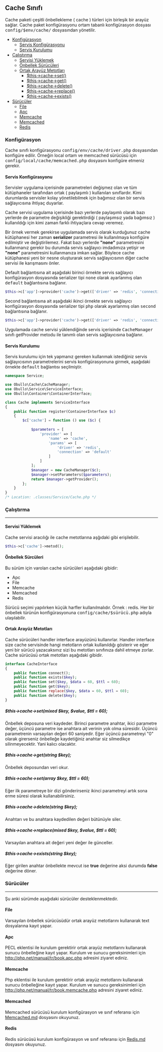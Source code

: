 
## Cache Sınıfı

Cache paketi çeşitli önbellekleme ( cache ) türleri için birleşik bir arayüz sağlar. Cache paket konfigürasyonu ortam tabanlı konfigürasyon dosyası <kbd>config/$env/cache/</kbd> dosyasından yönetilir.

<ul>

<li>
    <a href="#configuration">Konfigürasyon</a>
    <ul>
        <li><a href="#service-configuration">Servis Konfigürasyonu</a></li>
        <li><a href="#service-setup">Servis Kurulumu</a></li>
    </ul>
</li>

<li>
    <a href="#running">Çalıştırma</a>
    <ul>
        <li><a href="#loading-service">Servisi Yüklemek</a></li>
        <li><a href="#cache-drivers">Önbellek Sürücüleri</a></li>
        <li>
            <a href="#interface">Ortak Arayüz Metotları</a>
            <ul>
                <li><a href="#common-set">$this->cache->set()</a></li>
                <li><a href="#common-get">$this->cache->get()</a></li>
                <li><a href="#common-delete">$this->cache->delete()</a></li>
                <li><a href="#common-replace">$this->cache->replace()</a></li>
                <li><a href="#common-exists">$this->cache->exists()</a></li>
            </ul>
        </li>
    </ul>
</li>

<li>
    <a href="#drivers">Sürücüler</a>
    <ul>
        <li><a href="#file">File</a></li>
        <li><a href="#file">Apc</a></li>
        <li><a href="#memcache">Memcache</a></li>
        <li><a href="#memcached">Memcached</a></li>
        <li><a href="#redis">Redis</a></li>
    </ul>
</li>

</ul>

<a name="configuration"></a>

### Konfigürasyon

Cache sınıfı konfigürasyonu <kbd>config/$env/cache/$driver.php</kbd> dosyasından konfigüre edilir. Örneğin local ortam ve memcached sürücüsü için <kbd>config/local/cache/memcached.php</kbd> dosyasını konfigüre etmeniz gerekir.

<a name="service-configuration"></a>

#### Servis Konfigürasyonu

Servisler uygulama içerisinde parametreleri değişmez olan ve tüm kütüphaneler tarafından ortak ( paylaşımlı ) kullanılan sınıflardır. Kimi durumlarda servisler kolay yönetilebilmek için bağımsız olan bir servis sağlayıcısına ihtiyaç duyarlar.

Cache servisi uygulama içerisinde bazı yerlerde paylaşımlı olarak bazı yerlerde de parametre değişikliği gerektirdiği ( paylaşımsız yada bağımsız ) kullanıldığı için kimi zaman farklı ihtiyaçlara cevap veremez.

Bir örnek vermek gerekirse uygulamada servis olarak kurduğunuz cache kütüphanesi her zaman <b>serializer</b> parametresi ile kullanılmaya konfigüre edilmiştir ve değiştirilemez. Fakat bazı yerlerde <b>"none"</b> parametresini kullanmanız gerekir bu durumda servis sağlayıcı imdadımıza yetişir ve <b>"none"</b> parametresini kullanmanıza imkan sağlar. Böylece cache kütüphanesi yeni bir nesne oluşturarak servis sağlayıcısının diğer cache servisi ile karışmasını önler.

Default bağlantısına ait aşağıdaki birinci örnekte servis sağlayıcı konfigürasyon dosyasında serializer tipi <kbd>none</kbd> olarak ayarlanmış olan <kbd>default</kbd> bağlantısına bağlanır.

```php
$this->c['app']->provider('cache')->get(['driver' => 'redis', 'connection' => 'default']);
```

Second bağlantısına ait aşağıdaki ikinci örnekte servis sağlayıcı konfigürasyon dosyasında serializer tipi <kbd>php</kbd> olarak ayarlanmış olan <kbd>second</kbd> bağlantısına bağlanır.

```php
$this->c['app']->provider('cache')->get(['driver' => 'redis', 'connection' => 'second']);
```

Uygulamada cache servisi yüklendiğinde servis içerisinde <kbd>CacheManager</kbd> sınıfı getProvider metodu ile tanımlı olan servis sağlayıcısına bağlanır.

<a name="service-setup"></a>

#### Servis Kurulumu

Servis kurulumu için tek yapmanız gereken kullanmak istediğiniz servis sağlayıcısının parametrelerini servis konfigürasyonuna girmek, aşağıdaki örnekte <kbd>default</kbd> bağlantısı seçilmiştir.

```php
namespace Service;

use Obullo\Cache\CacheManager;
use Obullo\Service\ServiceInterface;
use Obullo\Container\ContainerInterface;

class Cache implements ServiceInterface
{
    public function register(ContainerInterface $c)
    {
        $c['cache'] = function () use ($c) {
            
            $parameters = [
                'provider' => [
                    'name' => 'cache',
                    'params' => [
                        'driver' => 'redis',
                        'connection' => 'default'
                    ]
                ]
            ];
            $manager = new CacheManager($c);
            $manager->setParameters($parameters);
            return $manager->getProvider();
        };
    }
}
/* Location: .classes/Service/Cache.php */
```

<a name="running"></a>

### Çalıştırma

------

<a name="loading-service"></a>

#### Servisi Yüklemek

Cache servisi aracılığı ile cache metotlarına aşğıdaki gibi erişilebilir.

```php
$this->c['cache']->metod();
```
<a name="cache-drivers"></a>

#### Önbellek Sürcüleri

Bu sürüm için varolan cache sürücüleri aşağıdaki gibidir:

* Apc
* File
* Memcache
* Memcached
* Redis

Sürücü seçimi yapılırken küçük harfler kullanılmalıdır. Örnek : redis. Her bir önbellek türünün konfigürasyonuna <kbd>config/cache/$sürücü.php</kbd> adıyla ulaşılabilir.

<a name="interface"></a>

#### Ortak Arayüz Metotları

Cache sürücüleri handler interface arayüzünü kullanırlar. Handler interface size cache servisinde hangi metotların ortak kullanıldığı gösterir ve eğer yeni bir sürücü yazacaksınız sizi bu metotları sınıfınıza dahil etmeye zorlar. Cache sürücüsü ortak metotları aşağıdaki gibidir.

```php
interface CacheInterface
{
    public function connect();
    public function exists($key);
    public function set($key, $data = 60, $ttl = 60);
    public function get($key);
    public function replace($key, $data = 60, $ttl = 60);
    public function delete($key);
}
```

<a name="common-set"></a>
<a name="common-get"></a>
<a name="common-delete"></a>
<a name="common-replace"></a>
<a name="common-exists"></a>

##### $this->cache->set(mixed $key, $value, $ttl = 60);

Önbellek deposuna veri kaydeder. Birinci parametre anahtar, ikici parametre değer, üçüncü parametre ise anahtara ait verinin yok olma süresidir. Üçüncü parametrenin varsayılan değeri 60 saniyedir. Eğer üçüncü parametreyi "0" olarak girerseniz önbelleğe kaydetiğiniz anahtar siz silmedikçe silinmeyecektir. Yani kalıcı olacaktır.

##### $this->cache->get(string $key);

Önbellek deposundan veri okur.

##### $this->cache->set(array $key, $ttl = 60);

Eğer ilk parametreye bir dizi gönderirseniz ikinci parametreyi artık sona erme süresi olarak kullanabilirsiniz.

##### $this->cache->delete(string $key);

Anahtarı ve bu anahtara kaydedilen değeri bütünüyle siler.

##### $this->cache->replace(mixed $key, $value, $ttl = 60);

Varsayılan anahtara ait değeri yeni değer ile günceller.

##### $this->cache->exists(string $key);

Eğer girilen anahtar önbellekte mevcut ise <b>true</b> değerine aksi durumda <b>false</b> değerine döner.

<a name="drivers"></a>

### Sürücüler

------

Şu anki sürümde aşağıdaki sürücüler desteklenmektedir.

<a name="file"></a>

#### File

Varsayılan önbellek sürücüsüdür ortak arayüz metotlarını kullanarak text dosyalarına kayıt yapar.

<a name="apc"></a>

#### Apc

PECL eklentisi ile kurulum gerektirir ortak arayüz metotlarını kullanarak sunucu önbelleğine kayıt yapar. Kurulum ve sunucu gereksinimleri için <a href="http://php.net/manual/tr/book.apc.php">http://php.net/manual/tr/book.apc.php</a> adresini ziyaret ediniz.

<a name="memcache"></a>

#### Memcache

Php eklentisi ile kurulum gerektirir ortak arayüz metotlarını kullanarak sunucu önbelleğine kayıt yapar. Kurulum ve sunucu gereksinimleri için <a href="http://php.net/manual/tr/book.memcache.php">http://php.net/manual/tr/book.memcache.php</a> adresini ziyaret ediniz.

<a name="memcached"></a>

#### Memcached

Memcached sürücüsü kurulum konfigürasyon ve sınıf referansı için [Memcached.md](/Cache/Docs/tr/Memcached.md) dosyasını okuyunuz.

<a name="redis"></a>

#### Redis

Redis sürücüsü kurulum konfigürasyon ve sınıf referansı için [Redis.md](/Cache/Docs/tr/Redis.md) dosyasını okuyunuz.